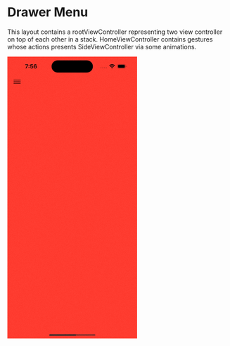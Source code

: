 # Drawer Menu
This layout contains a rootViewController representing two view controller on top of each other in a stack. HomeViewController contains gestures whose actions presents SideViewController via some animations. 


![](/Assets/gif1.gif)
